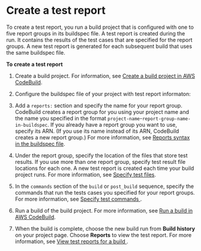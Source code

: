 # Create a test report<a name="report-create"></a>

 To create a test report, you run a build project that is configured with one to five report groups in its buildspec file\. A test report is created during the run\. It contains the results of the test cases that are specified for the report groups\. A new test report is generated for each subsequent build that uses the same buildspec file\. 

**To create a test report**

1.  Create a build project\. For information, see [Create a build project in AWS CodeBuild](create-project.md)\. 

1.  Configure the buildspec file of your project with test report informaton: 

   1. Add a `reports:` section and specify the name for your report group\. CodeBuild creates a report group for you using your project name and the name you specified in the format `project-name`\-`report-group-name-in-buildspec`\. If you already have a report group you want to use, specify its ARN\. \(If you use its name instead of its ARN, CodeBuild creates a new report group\.\) For more information, see [Reports syntax in the buildspec file](build-spec-ref.md#reports-buildspec-file)\. 

   1. Under the report group, specify the location of the files that store test results\. If you use more than one report group, specify test result file locations for each one\. A new test report is created each time your build project runs\. For more information, see [Specify test files](report-group-test-cases.md)\. 

   1. In the `commands` section of the `build` or `post_build` sequence, specify the commands that run the tests cases you specified for your report groups\. For more information, see [ Specify test commands ](report-group-test-case-commands.md)\. 

1.  Run a build of the build project\. For more information, see [Run a build in AWS CodeBuild](run-build.md)\. 

1.  When the build is complete, choose the new build run from **Build history** on your project page\. Choose **Reports** to view the test report\. For more information, see [ View test reports for a build ](test-view-reports.md#test-view-project-reports)\.